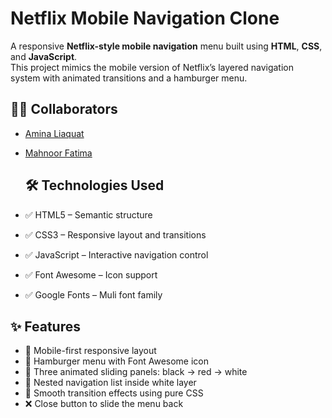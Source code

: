 #  Netflix Mobile Navigation Clone

A responsive **Netflix-style mobile navigation** menu built using **HTML**, **CSS**, and **JavaScript**.  
This project mimics the mobile version of Netflix’s layered navigation system with animated transitions and a hamburger menu.

## 👩‍💻 Collaborators

- [Amina Liaquat](https://github.com/amina-liaquat) 
- [Mahnoor Fatima](https://github.com/mahnoor-987)

  ## 🛠️ Technologies Used

- ✅ HTML5 – Semantic structure  
- ✅ CSS3 – Responsive layout and transitions  
- ✅ JavaScript – Interactive navigation control  
- ✅ Font Awesome – Icon support  
- ✅ Google Fonts – Muli font family

## ✨ Features

- 📱 Mobile-first responsive layout  
- 🍔 Hamburger menu with Font Awesome icon  
- 🎨 Three animated sliding panels: black → red → white  
- 🧭 Nested navigation list inside white layer  
- 🚀 Smooth transition effects using pure CSS  
- ❌ Close button to slide the menu back
